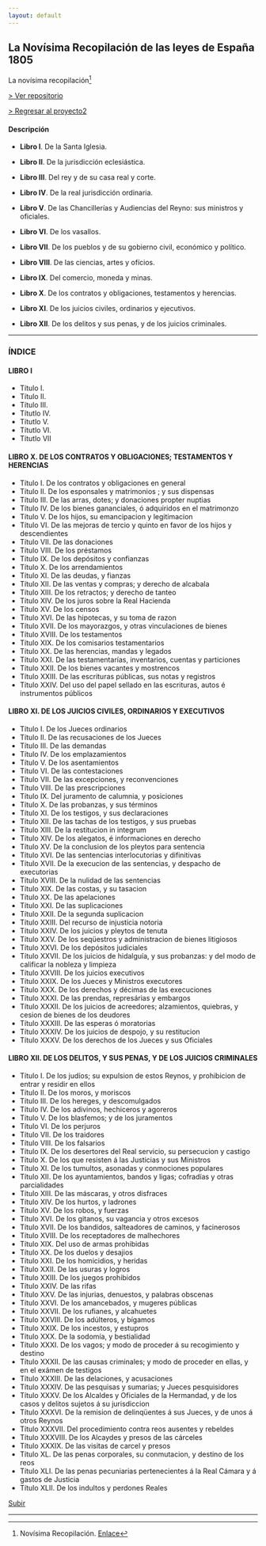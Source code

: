 ```yaml
---
layout: default
---
```

## La Novísima Recopilación de las leyes de España 1805
La novísima recopilación[^1]

[> Ver repositorio](https://github.com/actio1680/Cuerpos-legales-Monarquia-Hispanica/tree/main/Novisima-recopilacion-1805)

[> Regresar al proyecto2](https://actio1680.github.io/proyecto2/presentacion2)

#### Descripción
- **Libro I**. De la Santa Iglesia.

- **Libro II**. De la jurisdicción eclesiástica.

- **Libro III**. Del rey y de su casa real y corte.

- **Libro IV**. De la real jurisdicción ordinaria.

- **Libro V**. De las Chancillerías y Audiencias del Reyno: sus ministros y oficiales.

- **Libro VI**. De los vasallos.

- **Libro VII**. De los pueblos y de su gobierno civil, económico y político.

- **Libro VIII**. De las ciencias, artes y ofícios.

- **Libro IX**. Del comercio, moneda y minas.

- **Libro X**. De los contratos y obligaciones, testamentos y herencias.

- **Libro XI**. De los juicios civiles, ordinarios y ejecutivos.

- **Libro XII**. De los delitos y sus penas, y de los juicios criminales.

---
### ÍNDICE
#### LIBRO I

- Título I. 
- Título II.
- Título III.
- Títutlo IV. 
- Títutlo V.
- Títutlo VI. 
- Títutlo VII

#### LIBRO X. DE LOS CONTRATOS Y OBLIGACIONES; TESTAMENTOS Y HERENCIAS

- Título I. De los contratos y obligaciones en general
- Título II. De los esponsales y matrimonios ; y sus dispensas
- Título III. De las arras, dotes; y donaciones propter nuptias
- Título IV. De los bienes gananciales, ó adquiridos en el matrimonzo
- Título V. De los hijos, su emancipacion y legitimacion
- Título VI. De las mejoras de tercio y quinto en favor de los hijos y descendientes 
- Título VII. De las donaciones
- Título VIII. De los préstamos 
- Título IX. De los depósitos y confianzas
- Título X. De los arrendamientos
- Título XI. De las deudas, y fianzas
- Título XII. De las ventas y compras; y derecho de alcabala 
- Título XIII. De los retractos; y derecho de tanteo
- Título XIV. De los juros sobre la Real Hacienda
- Título XV. De los censos
- Título XVI. De las hipotecas, y su toma de razon 
- Título XVII. De los mayorazgos, y otras vinculaciones de bienes
- Título XVIII. De los testamentos
- Título XIX. De los comisarios testamentarios
- Título XX. De las herencias, mandas y legados
- Título XXI. De las testamentarías, inventarios, cuentas y particiones
- Título XXII. De los bienes vacantes y mostrencos
- Título XXIII. De las escrituras públicas, sus notas y registros
- Título XXIV. Del uso del papel sellado en las escrituras, autos é instrumentos públicos

#### LIBRO XI. DE LOS JUICIOS CIVILES, ORDINARIOS Y EXECUTIVOS

- Título I. De los Jueces ordinarios
- Título II. De las recusaciones de los Jueces
- Título III. De las demandas
- Título IV. De los emplazamientos
- Título V. De los asentamientos
- Título VI. De las contestaciones
- Título VII. De las excepciones, y reconvenciones
- Título VIII. De las prescripciones
- Título IX. Del juramento de calumnia, y posiciones
- Título X. De las probanzas, y sus términos
- Título XI. De los testigos, y sus declaraciones
- Título XII. De las tachas de los testigos, y sus pruebas
- Título XIII. De la restitucion in integrum
- Título XIV. De los alegatos, é informaciones en derecho
- Título XV. De la conclusion de los pleytos para sentencia
- Título XVI. De las sentencias interlocutorias y difinitivas
- Título XVII. De la execucion de las sentencias, y despacho de executorias
- Título XVIII. De la nulidad de las sentencias
- Título XIX. De las costas, y su tasacion
- Título XX. De las apelaciones
- Título XXI. De las suplicaciones
- Título XXII. De la segunda suplicacion
- Título XXIII. Del recurso de injusticia notoria
- Título XXIV. De los juicios y pleytos de tenuta
- Título XXV. De los seqüestros y administracion de bienes litigiosos 
- Título XXVI. De los depósitos judiciales
- Título XXVII. De los juicios de hidalguía, y sus probanzas: y del modo de calificar la nobleza y limpieza 
- Título XXVIII. De los juicios executivos
- Título XXIX. De los Jueces y Ministros executores
- Título XXX. De los derechos y décimas de las execuciones
- Título XXXI. De las prendas, represárias y embargos
- Título XXXII. De los juicios de acreedores; alzamientos, quiebras, y cesion de bienes de los deudores
- Título XXXIII. De las esperas ó moratorias
- Título XXXIV. De los juicios de despojo, y su restitucion
- Título XXXV. De los derechos de los Jueces y sus Oficiales

#### LIBRO XII. DE LOS DELITOS, Y SUS PENAS, Y DE LOS JUICIOS CRIMINALES

- Título I. De los judíos; su expulsion de estos Reynos, y prohibicion de entrar y residir en ellos
- Título II. De los moros, y moriscos
- Título III. De los hereges, y descomulgados
- Título IV. De los adivinos, hechiceros y agoreros
- Título V. De los blasfemos; y de los juramentos
- Título VI. De los perjuros
- Título VII. De los traidores 
- Título VIII. De los falsarios 
- Título IX. De los desertores del Real servicio, su persecucion y castigo
- Título X. De los que resisten á las Justicias y sus Ministros
- Título XI. De los tumultos, asonadas y conmociones populares
- Título XII. De los ayuntamientos, bandos y ligas; cofradías y otras parcialidades
- Título XIII. De las máscaras, y otros disfraces
- Título XIV. De los hurtos, y ladrones
- Título XV. De los robos, y fuerzas
- Título XVI. De los gitanos, su vagancia y otros excesos
- Título XVII. De los bandidos, salteadores de caminos, y facinerosos
- Título XVIII. De los receptadores de malhechores
- Título XIX. Del uso de armas prohibidas
- Título XX. De los duelos y desajios  
- Título XXI. De los homicidios, y heridas 
- Título XXII. De las usuras y logros 
- Título XXIII. De los juegos prohibidos 
- Título XXIV. De las rifas 
- Título XXV. De las injurias, denuestos, y palabras obscenas  
- Título XXVI. De los amancebados, y mugeres públicas  
- Título XXVII. De los rufianes, y alcahuetes 
- Título XXVIII. De los adúlteros, y bígamos 
- Título XXIX. De los incestos, y estupros  
- Título XXX. De la sodomía, y bestialidad
- Título XXXI. De los vagos; y modo de proceder á su recogimiento y destino
- Título XXXII. De las causas criminales; y modo de proceder en ellas, y en el exámen de testigos 
- Título XXXIII. De las delaciones, y acusaciones
- Título XXXIV. De las pesquisas y sumarias; y Jueces pesquisidores
- Título XXXV. De los Alcaldes y Oficiales de la Hermandad, y de los casos y delitos sujetos á su jurisdiccion
- Título XXXVI. De la remision de delinqüentes á sus Jueces, y de unos á otros Reynos
- Título XXXVII. Del procedimiento contra reos ausentes y rebeldes 
- Título XXXVIII. De los Alcaydes y presos de las cárceles
- Título XXXIX. De las visitas de carcel y presos
- Título XL. De las penas corporales, su conmutacion, y destino de los reos 
- Título XLI. De las penas pecuniarias pertenecientes á la Real Cámara y á gastos de Justicia
- Título XLII. De los indultos y perdones Reales




[Subir](#Top)

---

[^1]: Novísima Recopilación. [Enlace](https://www.boe.es/biblioteca_juridica/publicacion.php?id=PUB-LH-1993-63)
